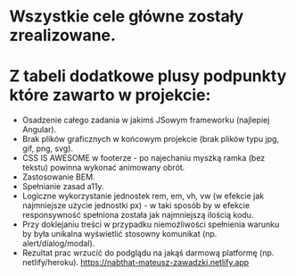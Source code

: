 # Wszystkie cele główne zostały zrealizowane.
# Z tabeli dodatkowe plusy podpunkty które zawarto w projekcie:
* Osadzenie całego zadania w jakimś JSowym frameworku (najlepiej Angular).
* Brak plików graficznych w końcowym projekcie (brak plików typu jpg, gif, png, svg).
* CSS IS AWESOME w footerze - po najechaniu myszką ramka (bez tekstu) powinna wykonać animowany obrót.
* Zastosowanie BEM.
* Spełnianie zasad a11y.
* Logiczne wykorzystanie jednostek rem, em, vh, vw (w efekcie jak najmniejsze użycie jednostki px) - w
  taki sposób by w efekcie responsywność spełniona została jak najmniejszą ilością kodu.
* Przy doklejaniu treści w przypadku niemożliwości spełnienia warunku by była unikalna wyświetlić
  stosowny komunikat (np. alert/dialog/modal).
* Rezultat prac wrzucić do podglądu na jakąś darmową platformę (np. netlify/heroku).
https://nabthat-mateusz-zawadzki.netlify.app
 
